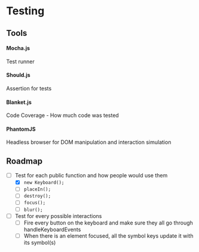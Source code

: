 # Testing

## Tools

#### Mocha.js
Test runner

#### Should.js
Assertion for tests

#### Blanket.js
Code Coverage - How much code was tested

#### PhantomJS
Headless browser for DOM manipulation and interaction simulation

## Roadmap

- [ ] Test for each public function and how people would use them
  - [x] `new Keyboard();`
  - [ ] `placeIn();`
  - [ ] `destroy();`
  - [ ] `focus();`
  - [ ] `blur();`
- [ ] Test for every possible interactions
  - [ ] Fire every button on the keyboard and make sure they all go through handleKeyboardEvents
  - [ ] When there is an element focused, all the symbol keys update it with its symbol(s)
